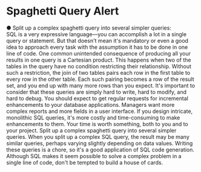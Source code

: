 # Spaghetti Query Alert

● Split up a complex spaghetti query into several simpler queries:   
SQL is a very expressive language—you can accomplish a lot in a single query or statement.
But that doesn't mean it's mandatory or even a good idea to approach every task with the
assumption it has to be done in one line of code.
One common unintended consequence of producing all your results in one query is
a Cartesian product. This happens when two of the tables in the query have no condition
restricting their relationship. Without such a restriction, the join of two tables pairs
each row in the first table to every row in the other table. Each such pairing becomes a
row of the result set, and you end up with many more rows than you expect.
It's important to consider that these queries are simply hard to write, hard to modify,
and hard to debug. You should expect to get regular requests for incremental enhancements
to your database applications. Managers want more complex reports and more fields in a
user interface. If you design intricate, monolithic SQL queries, it's more costly and
time-consuming to make enhancements to them. Your time is worth something, both to you
and to your project.
Split up a complex spaghetti query into several simpler queries.
When you split up a complex SQL query, the result may be many similar queries,
perhaps varying slightly depending on data values. Writing these queries is a chore,
so it's a good application of SQL code generation.
Although SQL makes it seem possible to solve a complex problem in a single line of code,
don't be tempted to build a house of cards.